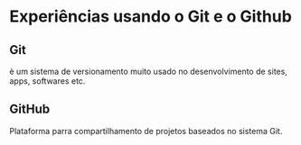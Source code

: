 # Experiências usando o Git e o Github

## Git
è um sistema de versionamento muito usado no desenvolvimento de sites, apps, softwares etc.
## GitHub
Plataforma parra compartilhamento de projetos baseados no sistema Git.